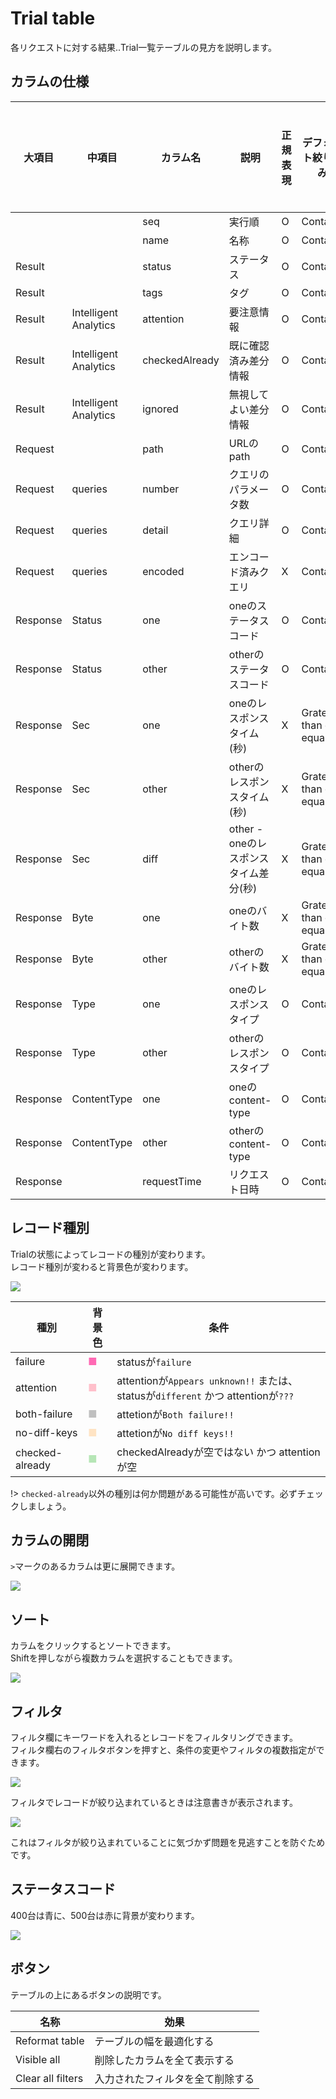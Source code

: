Trial table
===========

各リクエストに対する結果..Trial一覧テーブルの見方を説明します。


カラムの仕様
------------

|  大項目  |        中項目         |    カラム名    |                 説明                  | 正規表現 |  デフォルト絞り込み   | デフォルト表示 |
| -------- | --------------------- | -------------- | ------------------------------------- | -------- | --------------------- | -------------- |
|          |                       | seq            | 実行順                                | O        | Contains              | O              |
|          |                       | name           | 名称                                  | O        | Contains              | O              |
| Result   |                       | status         | ステータス                            | O        | Contains              | O              |
| Result   |                       | tags           | タグ                                  | O        | Contains              | O              |
| Result   | Intelligent Analytics | attention      | 要注意情報                            | O        | Contains              | O              |
| Result   | Intelligent Analytics | checkedAlready | 既に確認済み差分情報                  | O        | Contains              | X              |
| Result   | Intelligent Analytics | ignored        | 無視してよい差分情報                  | O        | Contains              | X              |
| Request  |                       | path           | URLのpath                             | O        | Contains              | O              |
| Request  | queries               | number         | クエリのパラメータ数                  | O        | Contains              | X              |
| Request  | queries               | detail         | クエリ詳細                            | O        | Contains              | X              |
| Request  | queries               | encoded        | エンコード済みクエリ                  | X        | Contains              | X              |
| Response | Status                | one            | oneのステータスコード                 | O        | Contains              | O              |
| Response | Status                | other          | otherのステータスコード               | O        | Contains              | O              |
| Response | Sec                   | one            | oneのレスポンスタイム(秒)             | X        | Grater than or equals | O              |
| Response | Sec                   | other          | otherのレスポンスタイム(秒)           | X        | Grater than or equals | O              |
| Response | Sec                   | diff           | other - oneのレスポンスタイム差分(秒) | X        | Grater than or equals | O              |
| Response | Byte                  | one            | oneのバイト数                         | X        | Grater than or equals | O              |
| Response | Byte                  | other          | otherのバイト数                       | X        | Grater than or equals | O              |
| Response | Type                  | one            | oneのレスポンスタイプ                 | O        | Contains              | O              |
| Response | Type                  | other          | otherのレスポンスタイプ               | O        | Contains              | O              |
| Response | ContentType           | one            | oneのcontent-type                     | O        | Contains              | x              |
| Response | ContentType           | other          | otherのcontent-type                   | O        | Contains              | x              |
| Response |                       | requestTime    | リクエスト日時                        | O        | Contains              | O              |


レコード種別
------------

Trialの状態によってレコードの種別が変わります。  
レコード種別が変わると背景色が変わります。

![](./resources/table/record.png)

|      種別       |                背景色                 |                                       条件                                        |
| --------------- | ------------------------------------- | --------------------------------------------------------------------------------- |
| failure         | <span style="color: hotpink">■</span> | statusが`failure`                                                                 |
| attention       | <span style="color: pink">■</span>    | attentionが`Appears unknown!!` または、 statusが`different` かつ attentionが`???` |
| both-failure    | <span style="color: silver">■</span>  | attetionが`Both failure!!`                                                        |
| no-diff-keys    | <span style="color: bisque">■</span>  | attetionが`No diff keys!!`                                                        |
| checked-already | <span style="color: #b6e6b6">■</span> | checkedAlreadyが空ではない かつ attentionが空                                     |

!> `checked-already`以外の種別は何か問題がある可能性が高いです。必ずチェックしましょう。


カラムの開閉
------------

`>`マークのあるカラムは更に展開できます。

![](./resources/table/columnexpand.gif)


ソート
------

カラムをクリックするとソートできます。  
Shiftを押しながら複数カラムを選択することもできます。

![](./resources/table/sort.gif)


フィルタ
--------

フィルタ欄にキーワードを入れるとレコードをフィルタリングできます。  
フィルタ欄右のフィルタボタンを押すと、条件の変更やフィルタの複数指定ができます。

![](./resources/table/filter.gif)

フィルタでレコードが絞り込まれているときは注意書きが表示されます。

![](./resources/table/filter-marker.png)

これはフィルタが絞り込まれていることに気づかず問題を見逃すことを防ぐためです。


ステータスコード
----------------

400台は青に、500台は赤に背景が変わります。

![](./resources/table/statuscode.png)


ボタン
------

テーブルの上にあるボタンの説明です。

|       名称        |               効果               |
| ----------------- | -------------------------------- |
| Reformat table    | テーブルの幅を最適化する         |
| Visible all       | 削除したカラムを全て表示する     |
| Clear all filters | 入力されたフィルタを全て削除する |


